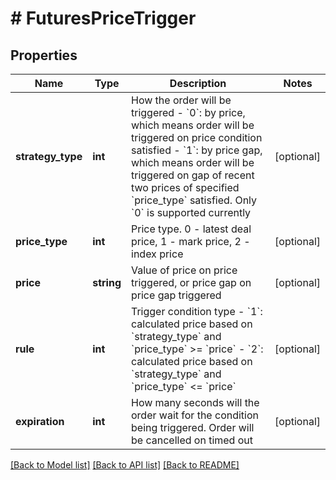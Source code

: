 # # FuturesPriceTrigger

## Properties

Name | Type | Description | Notes
------------ | ------------- | ------------- | -------------
**strategy_type** | **int** | How the order will be triggered   - &#x60;0&#x60;: by price, which means order will be triggered on price condition satisfied  - &#x60;1&#x60;: by price gap, which means order will be triggered on gap of recent two prices of specified &#x60;price_type&#x60; satisfied.  Only &#x60;0&#x60; is supported currently | [optional] 
**price_type** | **int** | Price type. 0 - latest deal price, 1 - mark price, 2 - index price | [optional] 
**price** | **string** | Value of price on price triggered, or price gap on price gap triggered | [optional] 
**rule** | **int** | Trigger condition type  - &#x60;1&#x60;: calculated price based on &#x60;strategy_type&#x60; and &#x60;price_type&#x60; &gt;&#x3D; &#x60;price&#x60; - &#x60;2&#x60;: calculated price based on &#x60;strategy_type&#x60; and &#x60;price_type&#x60; &lt;&#x3D; &#x60;price&#x60; | [optional] 
**expiration** | **int** | How many seconds will the order wait for the condition being triggered. Order will be cancelled on timed out | [optional] 

[[Back to Model list]](../../README.md#documentation-for-models) [[Back to API list]](../../README.md#documentation-for-api-endpoints) [[Back to README]](../../README.md)
